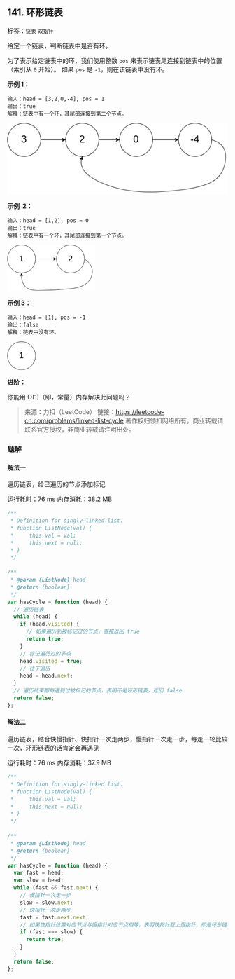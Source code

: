 ## 141. 环形链表

标签：`链表` `双指针`

给定一个链表，判断链表中是否有环。

为了表示给定链表中的环，我们使用整数 `pos` 来表示链表尾连接到链表中的位置（索引从 `0` 开始）。 如果 `pos` 是 `-1`，则在该链表中没有环。

**示例 1：**

```
输入：head = [3,2,0,-4], pos = 1
输出：true
解释：链表中有一个环，其尾部连接到第二个节点。
```

![](./1.png)

**示例  2：**

```
输入：head = [1,2], pos = 0
输出：true
解释：链表中有一个环，其尾部连接到第一个节点。
```

![](./2.png)

**示例 3：**

```
输入：head = [1], pos = -1
输出：false
解释：链表中没有环。
```

![](./3.png)

**进阶：**

你能用 O(1)（即，常量）内存解决此问题吗？

> 来源：力扣（LeetCode）
> 链接：https://leetcode-cn.com/problems/linked-list-cycle
> 著作权归领扣网络所有。商业转载请联系官方授权，非商业转载请注明出处。

### 题解

#### 解法一

遍历链表，给已遍历的节点添加标记

运行耗时：76 ms 内存消耗：38.2 MB

```javascript
/**
 * Definition for singly-linked list.
 * function ListNode(val) {
 *     this.val = val;
 *     this.next = null;
 * }
 */

/**
 * @param {ListNode} head
 * @return {boolean}
 */
var hasCycle = function (head) {
  // 遍历链表
  while (head) {
    if (head.visited) {
      // 如果遍历到被标记过的节点，直接返回 true
      return true;
    }
    // 标记遍历过的节点
    head.visited = true;
    // 往下遍历
    head = head.next;
  }
  // 遍历结束都每遇到过被标记的节点，表明不是环形链表，返回 false
  return false;
};
```

#### 解法二

遍历链表，结合快慢指针、快指针一次走两步，慢指针一次走一步，每走一轮比较一次，环形链表的话肯定会再遇见

运行耗时：76 ms 内存消耗：37.9 MB

```javascript
/**
 * Definition for singly-linked list.
 * function ListNode(val) {
 *     this.val = val;
 *     this.next = null;
 * }
 */

/**
 * @param {ListNode} head
 * @return {boolean}
 */
var hasCycle = function (head) {
  var fast = head;
  var slow = head;
  while (fast && fast.next) {
    // 慢指针一次走一步
    slow = slow.next;
    // 快指针一次走两步
    fast = fast.next.next;
    // 如果快指针位置对应节点与慢指针对应节点相等，表明快指针赶上慢指针，即是环形链表，返回 true
    if (fast === slow) {
      return true;
    }
  }
  return false;
};
```
